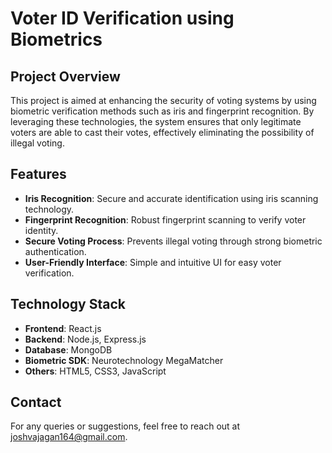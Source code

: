 # Voter ID Verification using Biometrics

## Project Overview
This project is aimed at enhancing the security of voting systems by using biometric verification methods such as iris and fingerprint recognition. By leveraging these technologies, the system ensures that only legitimate voters are able to cast their votes, effectively eliminating the possibility of illegal voting.

## Features
- **Iris Recognition**: Secure and accurate identification using iris scanning technology.
- **Fingerprint Recognition**: Robust fingerprint scanning to verify voter identity.
- **Secure Voting Process**: Prevents illegal voting through strong biometric authentication.
- **User-Friendly Interface**: Simple and intuitive UI for easy voter verification.

## Technology Stack
- **Frontend**: React.js
- **Backend**: Node.js, Express.js
- **Database**: MongoDB
- **Biometric SDK**: Neurotechnology MegaMatcher
- **Others**: HTML5, CSS3, JavaScript

## Contact
For any queries or suggestions, feel free to reach out at joshvajagan164@gmail.com.
